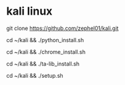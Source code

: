 # kali linux
git clone https://github.com/zephel01/kali.git

cd ~/kali &&
./python_install.sh

cd ~/kali &&
./chrome_install.sh

cd ~/kali &&
./ta-lib_install.sh

cd ~/kali &&
./setup.sh
